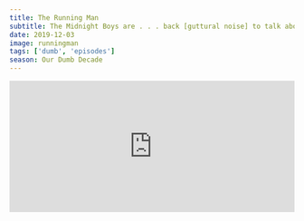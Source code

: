 ```yaml
---
title: The Running Man
subtitle: The Midnight Boys are . . . back [guttural noise] to talk about The Running Man, action stars, dead game show hosts, and reality TV. Put on your tights and run through the gauntlet with them. 
date: 2019-12-03
image: runningman
tags: ['dumb', 'episodes']
season: Our Dumb Decade
---
```

<iframe src="https://open.spotify.com/embed-podcast/episode/4EwqSQ5b2reeIIes2ZKsK5" width="100%" height="232" frameborder="0" allowtransparency="true" allow="encrypted-media"></iframe>